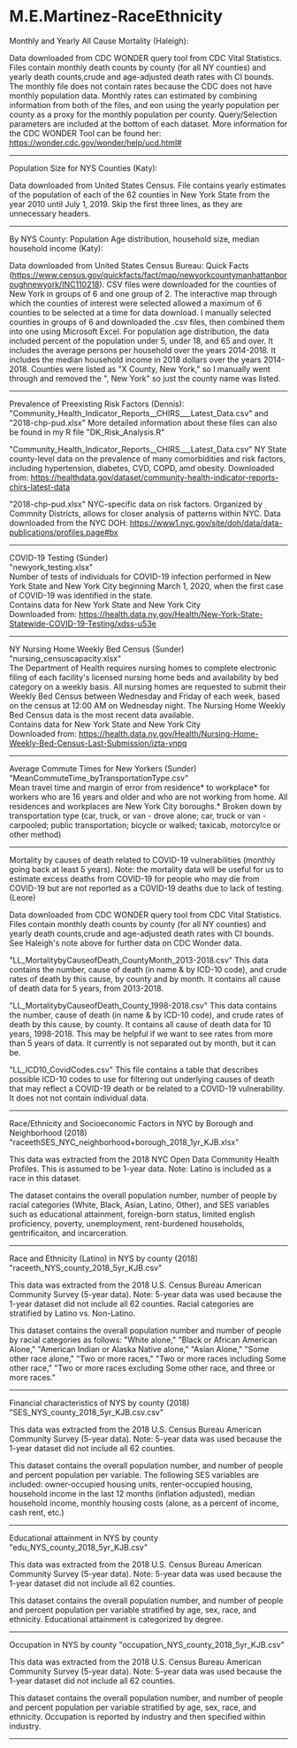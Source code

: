 # M.E.Martinez-RaceEthnicity

Monthly and Yearly All Cause Mortality (Haleigh):

Data downloaded from CDC WONDER query tool from CDC Vital Statistics. Files contain monthly death counts by county 
(for all NY counties) and yearly death counts,crude and age-adjusted death rates with CI bounds. The monthly file does not contain 
rates because the CDC does not have monthly population data. Monthly rates can estimated by combining information from both of the
files, and eon using the yearly population per county as a proxy for the monthly population per county. Query/Selection parameters 
are included at the bottom of each dataset. More information for the CDC WONDER Tool can be found her: https://wonder.cdc.gov/wonder/help/ucd.html#
__________
Population Size for NYS Counties (Katy):

Data downloaded from United States Census. File contains yearly estimates of the population of each of the 62 counties in New York State from the year 2010 until July 1, 2019. Skip the first three lines, as they are unnecessary headers.
__________
By NYS County: Population Age distribution, household size, median household income (Katy):

Data downloaded from United States Census Bureau: Quick Facts (https://www.census.gov/quickfacts/fact/map/newyorkcountymanhattanboroughnewyork/INC110218). CSV files were downloaded for the counties of New York in groups of 6 and one group of 2. The interactive map through which the counties of interest were selected allowed a maximum of 6 counties to be selected at a time for data download. I manually selected counties in groups of 6 and downloaded the .csv files, then combined them into one using Microsoft Excel. For population age distribution, the data included percent of the population under 5, under 18, and 65 and over. It includes the average persons per household over the years 2014-2018. It includes the median household income in 2018 dollars over the years 2014-2018. Counties were listed as "X County, New York," so I manually went through and removed the ", New York" so just the county name was listed.
__________
Prevalence of Preexisting Risk Factors (Dennis): 
"Community_Health_Indicator_Reports__CHIRS___Latest_Data.csv" and "2018-chp-pud.xlsx"
More detailed information about these files can also be found in my R file "DK_Risk_Analysis.R"

"Community_Health_Indicator_Reports__CHIRS___Latest_Data.csv"
NY State county-level data on the prevalence of many comorbidities and risk factors, including hypertension, diabetes, CVD, COPD, amd obesity.
Downloaded from: https://healthdata.gov/dataset/community-health-indicator-reports-chirs-latest-data

"2018-chp-pud.xlsx"
NYC-specific data on risk factors. Organized by Commnity Districts, allows for closer analysis of patterns within NYC.
Data downloaded from the NYC DOH: 
https://www1.nyc.gov/site/doh/data/data-publications/profiles.page#bx
__________
COVID-19 Testing (Sunder)  
"newyork_testing.xlsx"  
Number of tests of individuals for COVID-19 infection performed in New York State and New York City beginning March 1, 2020, when the first case of COVID-19 was identified in the state.  
Contains data for New York State and New York City  
Downloaded from: https://health.data.ny.gov/Health/New-York-State-Statewide-COVID-19-Testing/xdss-u53e  
__________
NY Nursing Home Weekly Bed Census (Sunder)  
"nursing_censuscapacity.xlsx"  
The Department of Health requires nursing homes to complete electronic filing of each facility's licensed nursing home beds and availability by bed category on a weekly basis. All nursing homes are requested to submit their Weekly Bed Census between Wednesday and Friday of each week, based on the census at 12:00 AM on Wednesday night. The Nursing Home Weekly Bed Census data is the most recent data available.  
Contains data for New York State and New York City  
Downloaded from: https://health.data.ny.gov/Health/Nursing-Home-Weekly-Bed-Census-Last-Submission/izta-vnpq  
__________
Average Commute Times for New Yorkers (Sunder)  
"MeanCommuteTime_byTransportationType.csv"  
Mean travel time and margin of error from residence* to workplace* for workers who are 16 years and older and who are not working from home. All residences and workplaces are New York City boroughs.* Broken down by transportation type (car, truck, or van - drove alone; car, truck or van - carpooled; public transportation; bicycle or walked; taxicab, motorcylce or other method)  
__________
Mortality by causes of death related to COVID-19 vulnerabilities (monthly going back at least 5 years). Note: the mortality data will be useful for us to estimate excess deaths from COVID-19 for people who may die from COVID-19 but are not reported as a COVID-19 deaths due to lack of testing. (Leore)

Data downloaded from CDC WONDER query tool from CDC Vital Statistics. Files contain monthly death counts by county (for all NY counties) and yearly death counts,crude and age-adjusted death rates with CI bounds. See Haleigh's note above for further data on CDC Wonder data.

"LL_MortalitybyCauseofDeath_CountyMonth_2013-2018.csv"
This data contains the number, cause of death (in name & by ICD-10 code), and crude rates of death by this cause, by county and by month. It contains all cause of death data for 5 years, from 2013-2018. 

"LL_MortalitybyCauseofDeath_County_1998-2018.csv"
This data contains the number, cause of death (in name & by ICD-10 code), and crude rates of death by this cause, by county. It contains all cause of death data for 10 years, 1998-2018. This may be helpful if we want to see rates from more than 5 years of data. It currently is not separated out by month, but it can be.

"LL_ICD10_CovidCodes.csv"
This file contains a table that describes possible ICD-10 codes to use for filtering out underlying causes of death that may reflect a COVID-19 death or be related to a COVID-19 vulnerability. It does not not contain individual data.
__________
Race/Ethnicity and Socioeconomic Factors in NYC by Borough and Neighborhood (2018)
"raceethSES_NYC_neighborhood+borough_2018_1yr_KJB.xlsx"	

This data was extracted from the 2018 NYC Open Data Community Health Profiles. This is assumed to be 1-year data. 
Note: Latino is included as a race in this dataset. 

The dataset contains the overall population number, number of people by racial categories (White, Black, Asian, Latino, Other), and SES variables such as educational attainment, foreign-born status, limited english proficiency, poverty, unemployment, rent-burdened households, gentrificaiton, and incarceration.
__________
Race and Ethnicity (Latino) in NYS by county (2018)
"raceeth_NYS_county_2018_5yr_KJB.csv"	

This data was extracted from the 2018 U.S. Census Bureau American Community Survey (5-year data). 
Note: 5-year data was used because the 1-year dataset did not include all 62 counties. Racial categories are stratified by Latino vs. Non-Latino.

This dataset contains the overall population number and number of people by racial categories as follows: "White alone," "Black or African American Alone," "American Indian or Alaska Native alone," "Asian Alone," "Some other race alone," "Two or more races," "Two or more races including Some other race," "Two or more races excluding Some other race, and three or more races." 
__________
Financial characteristics of NYS by county (2018)
"SES_NYS_county_2018_5yr_KJB.csv.csv"

This data was extracted from the 2018 U.S. Census Bureau American Community Survey (5-year data). 
Note: 5-year data was used because the 1-year dataset did not include all 62 counties.

This dataset contains the overall population number, and number of people and percent population per variable. The following SES variables are included: owner-occupied housing units, renter-occupied housing, household income in the last 12 months (inflation adjusted), median household income, monthly housing costs (alone, as a percent of income, cash rent, etc.)
__________
Educational attainment in NYS by county 
"edu_NYS_county_2018_5yr_KJB.csv"

This data was extracted from the 2018 U.S. Census Bureau American Community Survey (5-year data). 
Note: 5-year data was used because the 1-year dataset did not include all 62 counties.

This dataset contains the overall population number, and number of people and percent population per variable stratified by age, sex, race, and ethnicity. Educational attainment is categorized by degree. 
__________
Occupation in NYS by county 
"occupation_NYS_county_2018_5yr_KJB.csv"

This data was extracted from the 2018 U.S. Census Bureau American Community Survey (5-year data). 
Note: 5-year data was used because the 1-year dataset did not include all 62 counties.

This dataset contains the overall population number, and number of people and percent population per variable stratified by age, sex, race, and ethnicity. Occupation is reported by industry and then specified within industry. 
__________
